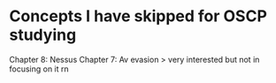 # Concepts I have skipped for OSCP studying

Chapter 8: Nessus
Chapter 7: Av evasion > very interested but not in focusing on it rn


